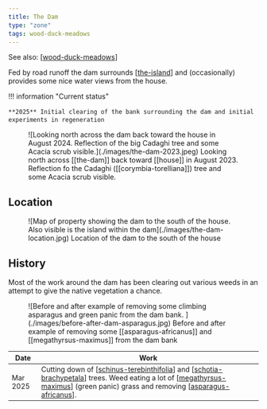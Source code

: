 ```yaml
---
title: The Dam
type: "zone"
tags: wood-duck-meadows
---
```


See also: [[wood-duck-meadows]]

Fed by road runoff the dam surrounds [[the-island]] and (occasionally) provides some nice water views from the house.

!!! information "Current status"

    **2025** Initial clearing of the bank surrounding the dam and initial experiments in regeneration

<figure markdown>
![Looking north across the dam back toward the house in August 2024. Reflection of the big Cadaghi tree and some Acacia scrub visible.](./images/the-dam-2023.jpeg)
<caption>Looking north across [[the-dam]] back toward [[house]] in August 2023. Reflection fo the Cadaghi ([[corymbia-torelliana]]) tree and some Acacia scrub visible.</caption>
</figure>

## Location

<figure markdown>
![Map of property showing the dam to the south of the house. Also visible is the island within the dam](./images/the-dam-location.jpg)
<caption>Location of the dam to the south of the house</caption>
</figure>

## History

Most of the work around the dam has been clearing out various weeds in an attempt to give the native vegetation a chance.

<figure markdown>
![Before and after example of removing some climbing asparagus and green panic from the dam bank. ](./images/before-after-dam-asparagus.jpg)
<caption>Before and after example of removing some [[asparagus-africanus]] and [[megathyrsus-maximus]] from the dam bank</caption>
</figure>

| Date | Work |
| --- | --- |
| Mar 2025 | Cutting down of [[schinus-terebinthifolia]] and [[schotia-brachypetala]] trees. Weed eating a lot of [[megathyrsus-maximus]] (green panic) grass and removing [[asparagus-africanus]]. |

[//begin]: # "Autogenerated link references for markdown compatibility"
[wood-duck-meadows]: wood-duck-meadows "Wood duck meadows"
[the-island]: the-island "The Island"
[schinus-terebinthifolia]: plants/schinus-terebinthifolia "Schinus Terebinthifolia (Brazilian pepper tree)"
[schotia-brachypetala]: plants/schotia-brachypetala "Schotia brachypetala (Drunken Parrot Tree)"
[megathyrsus-maximus]: plants/megathyrsus-maximus "Megathyrsus maximus (Guinea grass)"
[asparagus-africanus]: plants/asparagus-africanus "Asparagus africanus (Climbing asparagus fern)"
[//end]: # "Autogenerated link references"